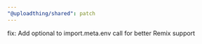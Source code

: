 ```yaml
---
"@uploadthing/shared": patch
---
```


fix: Add optional to import.meta.env call for better Remix support
